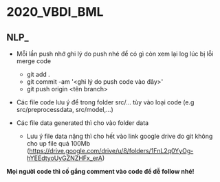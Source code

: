 # 2020_VBDI_BML
## NLP_


- Mỗi lần push nhớ ghi lý do push nhé để có gì còn xem lại log lúc bị lỗi merge code
    - git add .
    - git commit -am '<ghi lý do push code vào đây>'
    - git push origin <tên branch>
    
- Các file code lưu ý để trong folder src/... tùy vào loại code (e.g src/preprocessdata, src/model,...)
- Các file data generated thì cho vào folder data
    - Lưu ý file data nặng thì cho hết vào link google drive do git không cho up file quá 100Mb
    (https://drive.google.com/drive/u/8/folders/1FnL2q0YyOg-hYEEdtyoUyGZNZHFx_erA)

**Mọi người code thì cố gắng comment vào code để dễ follow nhé!**